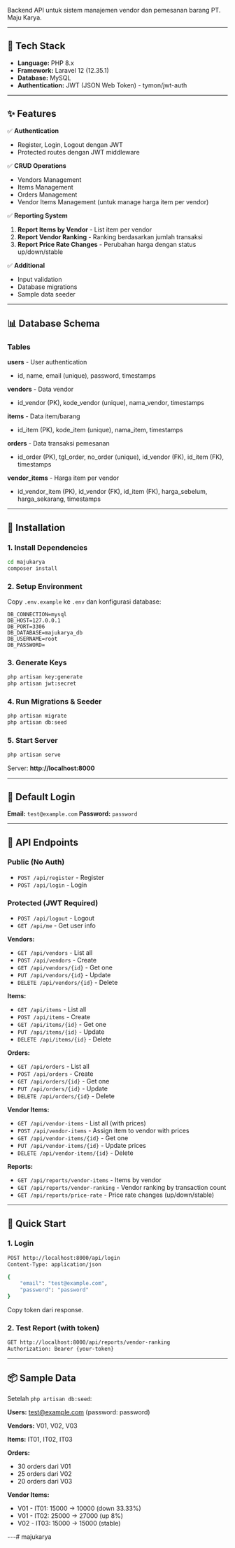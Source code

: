 Backend API untuk sistem manajemen vendor dan pemesanan barang PT. Maju Karya.

---

## 🚀 Tech Stack

- **Language:** PHP 8.x
- **Framework:** Laravel 12 (12.35.1)
- **Database:** MySQL
- **Authentication:** JWT (JSON Web Token) - tymon/jwt-auth

---

## ✨ Features

✅ **Authentication**
- Register, Login, Logout dengan JWT
- Protected routes dengan JWT middleware

✅ **CRUD Operations**
- Vendors Management
- Items Management
- Orders Management
- Vendor Items Management (untuk manage harga item per vendor)

✅ **Reporting System**
1. **Report Items by Vendor** - List item per vendor
2. **Report Vendor Ranking** - Ranking berdasarkan jumlah transaksi
3. **Report Price Rate Changes** - Perubahan harga dengan status up/down/stable

✅ **Additional**
- Input validation
- Database migrations
- Sample data seeder

---

## 📊 Database Schema

### Tables

**users** - User authentication
- id, name, email (unique), password, timestamps

**vendors** - Data vendor
- id_vendor (PK), kode_vendor (unique), nama_vendor, timestamps

**items** - Data item/barang
- id_item (PK), kode_item (unique), nama_item, timestamps

**orders** - Data transaksi pemesanan
- id_order (PK), tgl_order, no_order (unique), id_vendor (FK), id_item (FK), timestamps

**vendor_items** - Harga item per vendor
- id_vendor_item (PK), id_vendor (FK), id_item (FK), harga_sebelum, harga_sekarang, timestamps

---

## 🔧 Installation

### 1. Install Dependencies
```bash
cd majukarya
composer install
```

### 2. Setup Environment
Copy `.env.example` ke `.env` dan konfigurasi database:
```env
DB_CONNECTION=mysql
DB_HOST=127.0.0.1
DB_PORT=3306
DB_DATABASE=majukarya_db
DB_USERNAME=root
DB_PASSWORD=
```

### 3. Generate Keys
```bash
php artisan key:generate
php artisan jwt:secret
```

### 4. Run Migrations & Seeder
```bash
php artisan migrate
php artisan db:seed
```

### 5. Start Server
```bash
php artisan serve
```
Server: **http://localhost:8000**

---

## 👤 Default Login

**Email:** `test@example.com`
**Password:** `password`

---

## 🔌 API Endpoints

### Public (No Auth)
- `POST /api/register` - Register
- `POST /api/login` - Login

### Protected (JWT Required)
- `POST /api/logout` - Logout
- `GET /api/me` - Get user info

**Vendors:**
- `GET /api/vendors` - List all
- `POST /api/vendors` - Create
- `GET /api/vendors/{id}` - Get one
- `PUT /api/vendors/{id}` - Update
- `DELETE /api/vendors/{id}` - Delete

**Items:**
- `GET /api/items` - List all
- `POST /api/items` - Create
- `GET /api/items/{id}` - Get one
- `PUT /api/items/{id}` - Update
- `DELETE /api/items/{id}` - Delete

**Orders:**
- `GET /api/orders` - List all
- `POST /api/orders` - Create
- `GET /api/orders/{id}` - Get one
- `PUT /api/orders/{id}` - Update
- `DELETE /api/orders/{id}` - Delete

**Vendor Items:**
- `GET /api/vendor-items` - List all (with prices)
- `POST /api/vendor-items` - Assign item to vendor with prices
- `GET /api/vendor-items/{id}` - Get one
- `PUT /api/vendor-items/{id}` - Update prices
- `DELETE /api/vendor-items/{id}` - Delete

**Reports:**
- `GET /api/reports/vendor-items` - Items by vendor
- `GET /api/reports/vendor-ranking` - Vendor ranking by transaction count
- `GET /api/reports/price-rate` - Price rate changes (up/down/stable)

---

## 🎯 Quick Start

### 1. Login
```bash
POST http://localhost:8000/api/login
Content-Type: application/json

{
    "email": "test@example.com",
    "password": "password"
}
```

Copy token dari response.

### 2. Test Report (with token)
```bash
GET http://localhost:8000/api/reports/vendor-ranking
Authorization: Bearer {your-token}
```

---

## 📦 Sample Data

Setelah `php artisan db:seed`:

**Users:** test@example.com (password: password)

**Vendors:** V01, V02, V03

**Items:** IT01, IT02, IT03

**Orders:**
- 30 orders dari V01
- 25 orders dari V02
- 20 orders dari V03

**Vendor Items:**
- V01 - IT01: 15000 → 10000 (down 33.33%)
- V01 - IT02: 25000 → 27000 (up 8%)
- V02 - IT03: 15000 → 15000 (stable)

---# majukarya

